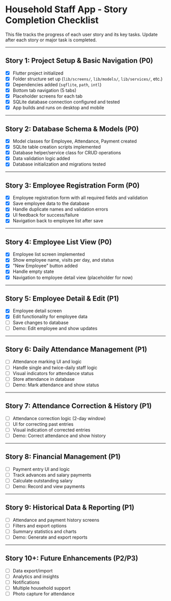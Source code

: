 # Household Staff App - Story Completion Checklist

This file tracks the progress of each user story and its key tasks. Update after each story or major task is completed.

---

## Story 1: Project Setup & Basic Navigation (P0)
- [x] Flutter project initialized
- [x] Folder structure set up (`lib/screens/`, `lib/models/`, `lib/services/`, etc.)
- [x] Dependencies added (`sqflite`, `path`, `intl`)
- [x] Bottom tab navigation (5 tabs)
- [x] Placeholder screens for each tab
- [x] SQLite database connection configured and tested
- [x] App builds and runs on desktop and mobile

---

## Story 2: Database Schema & Models (P0)
- [x] Model classes for Employee, Attendance, Payment created
- [x] SQLite table creation scripts implemented
- [x] Database helper/service class for CRUD operations
- [x] Data validation logic added
- [x] Database initialization and migrations tested

---

## Story 3: Employee Registration Form (P0)
- [x] Employee registration form with all required fields and validation
- [x] Save employee data to the database
- [x] Handle duplicate names and validation errors
- [x] UI feedback for success/failure
- [x] Navigation back to employee list after save

---

## Story 4: Employee List View (P0)
- [x] Employee list screen implemented
- [x] Show employee name, visits per day, and status
- [x] "New Employee" button added
- [x] Handle empty state
- [x] Navigation to employee detail view (placeholder for now)

---

## Story 5: Employee Detail & Edit (P1)
- [x] Employee detail screen
- [x] Edit functionality for employee data
- [ ] Save changes to database
- [ ] Demo: Edit employee and show updates

---

## Story 6: Daily Attendance Management (P1)
- [ ] Attendance marking UI and logic
- [ ] Handle single and twice-daily staff logic
- [ ] Visual indicators for attendance status
- [ ] Store attendance in database
- [ ] Demo: Mark attendance and show status

---

## Story 7: Attendance Correction & History (P1)
- [ ] Attendance correction logic (2-day window)
- [ ] UI for correcting past entries
- [ ] Visual indication of corrected entries
- [ ] Demo: Correct attendance and show history

---

## Story 8: Financial Management (P1)
- [ ] Payment entry UI and logic
- [ ] Track advances and salary payments
- [ ] Calculate outstanding salary
- [ ] Demo: Record and view payments

---

## Story 9: Historical Data & Reporting (P1)
- [ ] Attendance and payment history screens
- [ ] Filters and export options
- [ ] Summary statistics and charts
- [ ] Demo: Generate and export reports

---

## Story 10+: Future Enhancements (P2/P3)
- [ ] Data export/import
- [ ] Analytics and insights
- [ ] Notifications
- [ ] Multiple household support
- [ ] Photo capture for attendance 